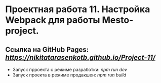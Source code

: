 # Проектная работа 11. Настройка Webpack для работы Mesto-project.
## Ссылка на GitHub Pages: **_https://nikitatarasenkotb.github.io/Project-11/_**

+ Запуск прроекта с режиме разработки: *npm run dev*
+ Запуск проекта в режиме продакшен: *npm run build*
